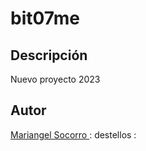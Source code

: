 # bit07me

## Descripción
Nuevo proyecto 2023

##  Autor
[ Mariangel Socorro ](https://www.linkedin.com/in/mariangel-beatriz-socorro-urdaneta-92b241145/) : destellos :